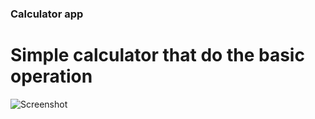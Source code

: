 ### Calculator app
# Simple calculator that do the basic operation 
![Screenshot]("res/drawable/screen_shot.png")
